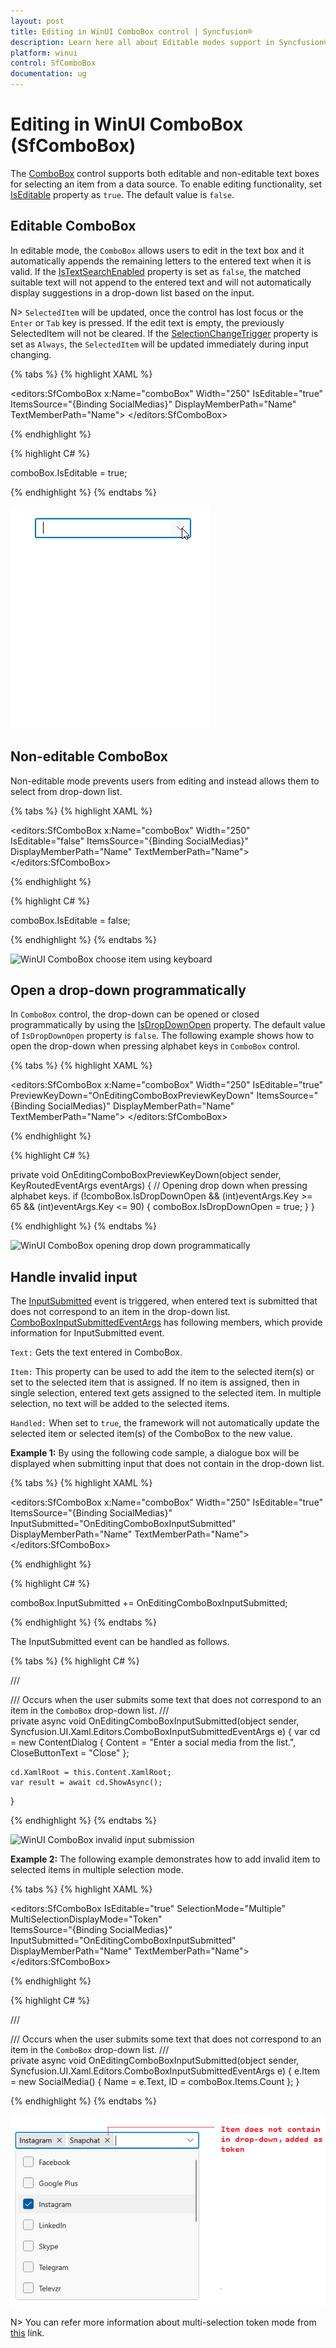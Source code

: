 ```yaml
---
layout: post
title: Editing in WinUI ComboBox control | Syncfusion®
description: Learn here all about Editable modes support in Syncfusion® WinUI ComboBox (multi-select ComboBox) control and more.
platform: winui
control: SfComboBox
documentation: ug
---
```


# Editing in WinUI ComboBox (SfComboBox)

The [ComboBox](https://help.syncfusion.com/cr/winui/Syncfusion.UI.Xaml.Editors.SfComboBox.html) control supports both editable and non-editable text boxes for selecting an item from a data source. To enable editing functionality, set [IsEditable](https://help.syncfusion.com/cr/winui/Syncfusion.UI.Xaml.Editors.SfComboBox.html#Syncfusion_UI_Xaml_Editors_SfComboBox_IsEditable) property as `true`. The default value is `false`.

## Editable ComboBox

In editable mode, the `ComboBox` allows users to edit in the text box and it automatically appends the remaining letters to the entered text when it is valid. If the [IsTextSearchEnabled](https://help.syncfusion.com/cr/winui/Syncfusion.UIXaml_Editors.Xaml.Editors.SfComboBox.html#Syncfusion_UI__SfComboBox_IsTextSearchEnabled) property is set as `false`, the matched suitable text will not append to the entered text and will not automatically display suggestions in a drop-down list based on the input.

N> `SelectedItem` will be updated, once the control has lost focus or the `Enter` or `Tab` key is pressed. If the edit text is empty, the previously SelectedItem will not be cleared. If the [SelectionChangeTrigger](https://help.syncfusion.com/cr/winui/Syncfusion.UI.Xaml.Editors.SfComboBox.html#Syncfusion_UI_Xaml_Editors_SfComboBox_SelectionChangeTrigger) property is set as `Always`, the `SelectedItem` will be updated immediately during input changing. 

{% tabs %}
{% highlight XAML %}

<editors:SfComboBox x:Name="comboBox"
                    Width="250"
                    IsEditable="true"
                    ItemsSource="{Binding SocialMedias}"
                    DisplayMemberPath="Name"
                    TextMemberPath="Name">
</editors:SfComboBox>

{% endhighlight %}

{% highlight C# %}

comboBox.IsEditable = true;

{% endhighlight %}
{% endtabs %}

![WinUI ComboBox choose item using editing](Editing_images/winui-combobox-edit-mode.gif)

## Non-editable ComboBox

Non-editable mode prevents users from editing and instead allows them to select from drop-down list.

{% tabs %}
{% highlight XAML %}

<editors:SfComboBox x:Name="comboBox"
                    Width="250"
                    IsEditable="false"
                    ItemsSource="{Binding SocialMedias}"
                    DisplayMemberPath="Name"
                    TextMemberPath="Name">
</editors:SfComboBox>

{% endhighlight %}

{% highlight C# %}

comboBox.IsEditable = false;

{% endhighlight %}
{% endtabs %}

![WinUI ComboBox choose item using keyboard](Editing_images/winui-combobox-non-edit-mode.gif)


## Open a drop-down programmatically

In `ComboBox` control, the drop-down can be opened or closed programmatically by using the [IsDropDownOpen](https://help.syncfusion.com/cr/winui/Syncfusion.UI.Xaml.Editors.SfDropDownListBase.html#Syncfusion_UI_Xaml_Editors_SfDropDownListBase_IsDropDownOpen) property. The default value of `IsDropDownOpen` property is `false`. The following example shows how to open the drop-down when pressing alphabet keys in `ComboBox` control.

{% tabs %}
{% highlight XAML %}

<editors:SfComboBox x:Name="comboBox"
                    Width="250"
                    IsEditable="true"
                    PreviewKeyDown="OnEditingComboBoxPreviewKeyDown"
                    ItemsSource="{Binding SocialMedias}"
                    DisplayMemberPath="Name"
                    TextMemberPath="Name">
</editors:SfComboBox>

{% endhighlight %}

{% highlight C# %}

private void OnEditingComboBoxPreviewKeyDown(object sender, KeyRoutedEventArgs eventArgs)
{
    // Opening drop down when pressing alphabet keys.
    if (!comboBox.IsDropDownOpen && (int)eventArgs.Key >= 65 && (int)eventArgs.Key <= 90)
    {
        comboBox.IsDropDownOpen = true;
    }
}

{% endhighlight %}
{% endtabs %}

![WinUI ComboBox opening drop down programmatically](Editing_images/winui-combobox-open-dropdown-programmatically.gif)

## Handle invalid input 

The [InputSubmitted](https://help.syncfusion.com/cr/winui/Syncfusion.UI.Xaml.Editors.SfComboBox.html#Syncfusion_UI_Xaml_Editors_SfComboBox_InputSubmitted) event is triggered, when entered text is submitted that does not correspond to an item in the drop-down list. [ComboBoxInputSubmittedEventArgs](https://help.syncfusion.com/cr/winui/Syncfusion.UI.Xaml.Editors.ComboBoxInputSubmittedEventArgs.html) has following members, which provide information for InputSubmitted event.

`Text:` Gets the text entered in ComboBox.

`Item:` This property can be used to add the item to the selected item(s) or set to the selected item that is assigned. 
If no item is assigned, then in single selection, entered text gets assigned to the selected item. In multiple selection, no text will be added to the selected items.

`Handled:` When set to `true`, the framework will not automatically update the selected item or selected item(s) of the ComboBox to the new value.

**Example 1:** By using the following code sample, a dialogue box will be displayed when submitting input that does not contain in the drop-down list.

{% tabs %}
{% highlight XAML %}

<editors:SfComboBox x:Name="comboBox"
                    Width="250"
                    IsEditable="true"
                    ItemsSource="{Binding SocialMedias}"
                    InputSubmitted="OnEditingComboBoxInputSubmitted"
                    DisplayMemberPath="Name"
                    TextMemberPath="Name">
</editors:SfComboBox>

{% endhighlight %}

{% highlight C# %}

comboBox.InputSubmitted += OnEditingComboBoxInputSubmitted;

{% endhighlight %}
{% endtabs %}

The InputSubmitted event can be handled as follows.

{% tabs %}
{% highlight C# %}

/// <summary>
/// Occurs when the user submits some text that does not correspond to an item in the `ComboBox` drop-down list.
/// </summary>
private async void OnEditingComboBoxInputSubmitted(object sender, Syncfusion.UI.Xaml.Editors.ComboBoxInputSubmittedEventArgs e)
{
    var cd = new ContentDialog
    {
        Content = "Enter a social media from the list.",
        CloseButtonText = "Close"
    };

    cd.XamlRoot = this.Content.XamlRoot;
    var result = await cd.ShowAsync();
}

{% endhighlight %}
{% endtabs %}

![WinUI ComboBox invalid input submission](Editing_images/winui-combobox-invalid-input-submission.png)

**Example 2:** The following example demonstrates how to add invalid item to selected items in multiple selection mode.

{% tabs %}
{% highlight XAML %}

<editors:SfComboBox IsEditable="true"
                    SelectionMode="Multiple"
                    MultiSelectionDisplayMode="Token"  
                    ItemsSource="{Binding SocialMedias}"
                    InputSubmitted="OnEditingComboBoxInputSubmitted"
                    DisplayMemberPath="Name"
                    TextMemberPath="Name">
</editors:SfComboBox>

{% endhighlight %}

{% highlight C# %}

/// <summary>
/// Occurs when the user submits some text that does not correspond to an item in the `ComboBox` drop-down list.
/// </summary>
private async void OnEditingComboBoxInputSubmitted(object sender, Syncfusion.UI.Xaml.Editors.ComboBoxInputSubmittedEventArgs e)
{
    e.Item = new SocialMedia() { Name = e.Text, ID = comboBox.Items.Count };
}

{% endhighlight %}
{% endtabs %}

![WinUI ComboBox invalid input submission in token mode](Editing_images/winui-combobox-invalid-input-submission-in-token-mode.png)

N> You can refer more information about multi-selection token mode from [this](https://help.syncfusion.com/winui/combobox/selection#multiple-selection) link.